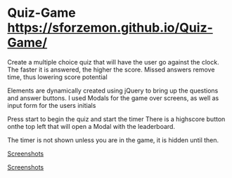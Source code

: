 # Quiz-Game  https://sforzemon.github.io/Quiz-Game/

Create a multiple choice quiz that will have the user go against the clock.
The faster it is answered, the higher the score.
Missed answers remove time, thus lowering score potential

Elements are dynamically created using jQuery to bring up the questions and answer buttons.
I used Modals for the game over screens, as well as input form for the users initials

Press start to begin the quiz and start the timer
There is a highscore button onthe top left that will open a Modal with the leaderboard.

The timer is not shown unless you are in the game, it is hidden until then.


[Screenshots](https://raw.githubusercontent.com/Sforzemon/Quiz-Game/master/Screen%20Shot%202019-12-21%20at%2011.49.32%20PM.png)


[Screenshots](https://raw.githubusercontent.com/Sforzemon/Quiz-Game/master/Screen%20Shot%202019-12-21%20at%2011.51.25%20PM.png)
